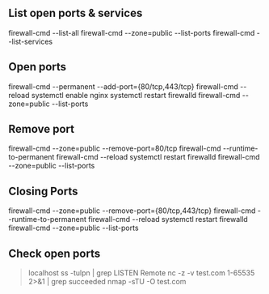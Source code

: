 ## List open ports & services
firewall-cmd --list-all
firewall-cmd --zone=public --list-ports
firewall-cmd --list-services

## Open ports
firewall-cmd --permanent --add-port={80/tcp,443/tcp}
firewall-cmd --reload
systemctl enable nginx
systemctl restart firewalld
firewall-cmd --zone=public --list-ports

## Remove port
firewall-cmd --zone=public --remove-port=80/tcp
firewall-cmd --runtime-to-permanent 
firewall-cmd --reload 
systemctl restart firewalld
firewall-cmd --zone=public --list-ports

## Closing Ports
firewall-cmd --zone=public --remove-port={80/tcp,443/tcp}
firewall-cmd --runtime-to-permanent 
firewall-cmd --reload
systemctl restart firewalld
firewall-cmd --zone=public --list-ports

## Check open ports
> localhost
ss -tulpn | grep LISTEN
> Remote
nc -z -v test.com 1-65535 2>&1 | grep succeeded
nmap -sTU -O test.com
